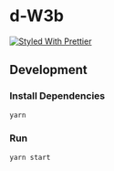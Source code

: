 # d-W3b

[![Styled With Prettier](https://img.shields.io/badge/code_style-prettier-ff69b4.svg)](https://prettier.io/)

## Development

### Install Dependencies

```bash
yarn
```

### Run

```bash
yarn start
```
